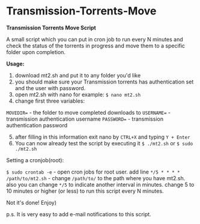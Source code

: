 Transmission-Torrents-Move
==========================

**Transmission Torrents Move Script**


A small script which you can put in cron job to run every N minutes and check the status of the torrents in progress and move them to a specific folder upon completion.

**Usage:**

1) download mt2.sh and put it to any folder you'd like
2) you should make sure your Transmission torrents has authentication set and the user with password.
3) open mt2.sh with nano for example: `$ nano mt2.sh`
4) change first three variables:

`MOVEDIR=`  - the folder to move completed downloads to
`USERNAME=` - transmission authentication username
`PASSWORD=` - transmission authentication password

5) after filling in this information exit nano by `CTRL+X` and typing `Y + Enter`
6) You can now already test the script by executing it `$ ./mt2.sh` or `$ sudo ./mt2.sh`

Setting a cronjob(root):

`$ sudo crontab -e` - open cron jobs for root user.
add line `*/5 * * * * /path/to/mt2.sh` - change `/path/to/` to the path where you have mt2.sh. also you can change `*/5` to indicate another interval in minutes. change 5 to 10 minutes or higher (or less) to run this script every N minutes.

Not it's done! Enjoy)

p.s. It is very easy to add e-mail notifications to this script. 
